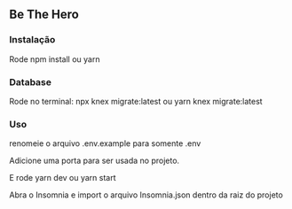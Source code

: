 ## Be The Hero 

### Instalação 

Rode npm install ou yarn

### Database

Rode no terminal:
npx knex migrate:latest ou yarn knex migrate:latest

### Uso

renomeie o arquivo .env.example para somente .env

Adicione uma porta para ser usada no projeto.

E rode yarn dev ou yarn start 

Abra o Insomnia e import o arquivo Insomnia.json dentro da raiz do projeto